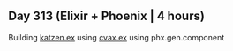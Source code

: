 ## Day 313 (Elixir + Phoenix | 4 hours)

Building [katzen.ex](https://github.com/alexvyber/katzen.ex)
using [cvax.ex](https://github.com/alexvyber/cvax.ex)
using phx.gen.component

